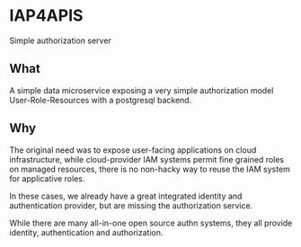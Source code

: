 # IAP4APIS

Simple authorization server

## What

A simple data microservice exposing a very simple authorization model User-Role-Resources with a postgresql backend.


## Why

The original need was to expose user-facing applications on cloud infrastructure,
 while cloud-provider IAM systems permit fine grained roles on managed resources, 
 there is no non-hacky way to reuse the IAM system for applicative roles.
 
In these cases, we already have a great integrated identity and authentication provider, but are missing the authorization service.

While there are many all-in-one open source authn systems, they all provide identity, authentication and authorization.

 